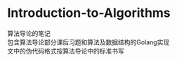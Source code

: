 # Introduction-to-Algorithms
 算法导论的笔记<br/>
 包含算法导论部分课后习题和算法及数据结构的Golang实现<br/>
 文中的伪代码格式按算法导论中的标准书写<br/>
